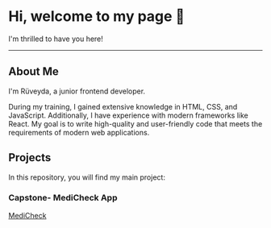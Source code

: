 # Hi, welcome to my page  👋

I'm thrilled to have you here!

---

## About Me

I'm Rüveyda, a junior frontend developer.

During my training, I gained extensive knowledge in HTML, CSS, and JavaScript. Additionally, I have experience with modern frameworks like React. My goal is to write high-quality and user-friendly code that meets the requirements of modern web applications.

## Projects

In this repository, you will find my main project:

### Capstone- MediCheck App
[MediCheck](https://github.com/rueveydaakuel/MediCeck)

